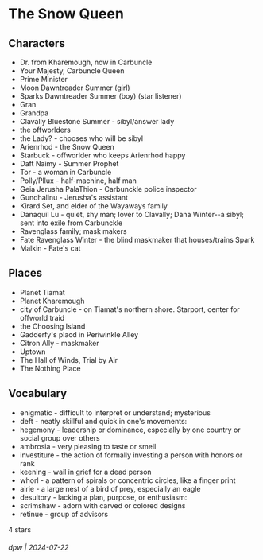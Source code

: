# The Snow Queen

## Characters

* Dr. from Kharemough, now in Carbuncle
* Your Majesty, Carbuncle Queen
* Prime Minister
* Moon Dawntreader Summer (girl)
* Sparks Dawntreader Summer (boy) (star listener)
* Gran
* Grandpa
* Clavally Bluestone Summer - sibyl/answer lady
* the offworlders
* the Lady? - chooses who will be sibyl
* Arienrhod - the Snow Queen
* Starbuck - offworlder who keeps Arienrhod happy
* Daft Naimy - Summer Prophet
* Tor - a woman in Carbuncle
* Polly/Pllux - half-machine, half man
* Geia Jerusha PalaThion - Carbunckle police inspector
* Gundhalinu - Jerusha's assistant
* Kirard Set, and elder of the Wayaways family
* Danaquil Lu - quiet, shy man; lover to Clavally; Dana Winter--a sibyl; sent into exile from Carbunckle
* Ravenglass family; mask makers
* Fate Ravenglass Winter - the blind maskmaker that houses/trains Spark
* Malkin - Fate's cat

## Places

* Planet Tiamat
* Planet Kharemough
* city of Carbuncle - on Tiamat's northern shore. Starport, center for offworld traid
* the Choosing Island
* Gadderfy's placd in Periwinkle Alley
* Citron Ally - maskmaker
* Uptown
* The Hall of Winds, Trial by Air
* The Nothing Place

## Vocabulary

* enigmatic - difficult to interpret or understand; mysterious
* deft - neatly skillful and quick in one's movements:
* hegemony - leadership or dominance, especially by one country or social group over others
* ambrosia - very pleasing to taste or smell
* investiture - the action of formally investing a person with honors or rank
* keening - wail in grief for a dead person
* whorl - a pattern of spirals or concentric circles, like a finger print
* airie - a large nest of a bird of prey, especially an eagle
* desultory - lacking a plan, purpose, or enthusiasm:
* scrimshaw -  adorn with carved or colored designs
* retinue - group of advisors

4 stars

###### dpw | 2024-07-22
